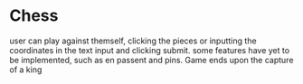 # Chess 
  user can play against themself, clicking the pieces or inputting the coordinates in the text input and clicking submit. some features have yet to be implemented, such as en passent and pins. Game ends upon the capture of a king
